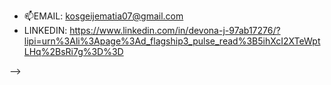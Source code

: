 
- 📫EMAIL: kosgeijematia07@gmail.com
-    LINKEDIN: https://www.linkedin.com/in/devona-j-97ab17276/?lipi=urn%3Ali%3Apage%3Ad_flagship3_pulse_read%3B5ihXcI2XTeWptLHq%2BsRi7g%3D%3D



-->
